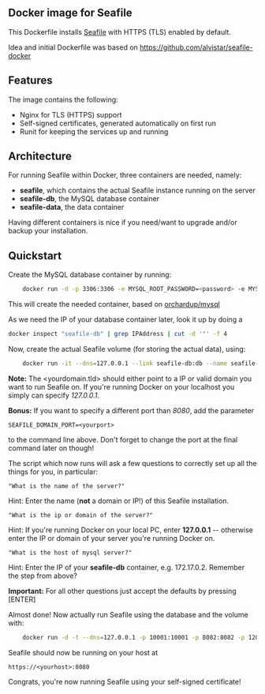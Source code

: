 Docker image for Seafile
--------------------

This Dockerfile installs [Seafile](https://www.seafile.com) with HTTPS (TLS) enabled by default.

Idea and initial Dockerfile was based on https://github.com/alvistar/seafile-docker

## Features

The image contains the following:
- Nginx for TLS (HTTPS) support
- Self-signed certificates, generated automatically on first run
- Runit for keeping the services up and running

## Architecture

For running Seafile within Docker, three containers are needed, namely:
- **seafile**, which contains the actual Seafile instance running on the server
- **seafile-db**, the MySQL database container
- **seafile-data**, the data container

Having different containers is nice if you need/want to upgrade and/or backup
your installation.

## Quickstart

Create the MySQL database container by running: 
```bash
    docker run -d -p 3306:3306 -e MYSQL_ROOT_PASSWORD=<password> -e MYSQL_DATABASE=seafile -e MYSQL_USER=seafile --name seafile-db orchardup/mysql
```
This will create the needed container, based on [orchardup/mysql](https://index.docker.io/u/orchardup/mysql/)

As we need the IP of your database container later, look it up by doing a

```bash
docker inspect "seafile-db" | grep IPAddress | cut -d '"' -f 4
```

Now, create the actual Seafile volume (for storing the actual data), using:

```bash
    docker run -it --dns=127.0.0.1 --link seafile-db:db --name seafile-data -e SEAFILE_DOMAIN_NAME=<yourdomain.tld> x86dev/docker-seafile /sbin/my_init -- bootstrap
```

**Note:** The <yourdomain.tld> should either point to a IP or valid domain you want to run Seafile on. If you're running Docker on
your localhost you simply can specify _127.0.0.1_.

**Bonus:** If you want to specify a different port than _8080_, add the parameter
```
SEAFILE_DOMAIN_PORT=<yourport>
```
to the command line above. Don't forget to change the port at the final command later on though! 

The script which now runs will ask a few questions to correctly set up all the things for you, in particular:
```
"What is the name of the server?"
```
Hint: Enter the name (**not** a domain or IP!) of this Seafile installation.

```
"What is the ip or domain of the server?"
```
Hint: If you're running Docker on your local PC, enter **127.0.0.1** -- otherwise enter the IP or
domain of your server you're running Docker on.

```
"What is the host of mysql server?"
```
Hint: Enter the IP of your **seafile-db** container, e.g. 172.17.0.2. Remember the step from above?

**Important:** For all other questions just accept the defaults by pressing [ENTER]

Almost done! Now actually run Seafile using the database and the volume with:

```bash
    docker run -d -t --dns=127.0.0.1 -p 10001:10001 -p 8082:8082 -p 12001:12001 -p 8080:8080 --volumes-from seafile-data --link seafile-db:db --name seafile x86dev/docker-seafile
```

Seafile should now be running on your host at 

```
https://<yourhost>:8080
```

Congrats, you're now running Seafile using your self-signed certificate!
